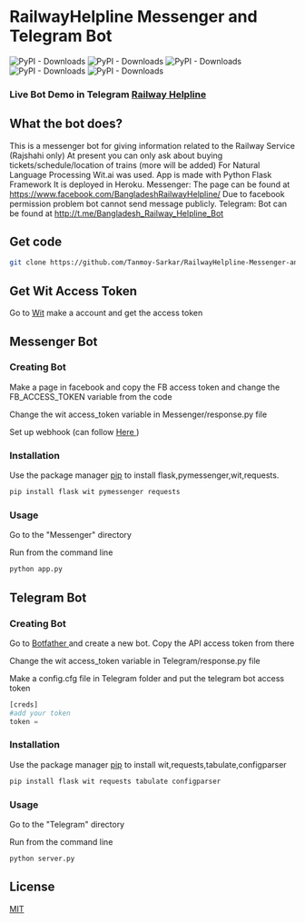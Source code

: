 # RailwayHelpline Messenger and Telegram Bot
![PyPI - Downloads](https://img.shields.io/pypi/dd/wit?label=Wit)
![PyPI - Downloads](https://img.shields.io/pypi/dd/tabulate?label=Tabulate)
![PyPI - Downloads](https://img.shields.io/pypi/dd/configparser?label=Configparser)
![PyPI - Downloads](https://img.shields.io/pypi/dd/flask?label=Flask)
![PyPI - Downloads](https://img.shields.io/pypi/dd/pymessenger?label=Pymessenger)

### Live Bot Demo in Telegram <a href="http://t.me/Bangladesh_Railway_Helpline_Bot"> Railway Helpline </a>

## What the bot does?
This is a messenger bot for giving information related to the Railway Service (Rajshahi only) At present you can only ask about buying tickets/schedule/location of trains (more will be added) For Natural Language Processing Wit.ai was used. App is made with Python Flask Framework It is deployed in Heroku. Messenger: The page can be found at https://www.facebook.com/BangladeshRailwayHelpline/ Due to facebook permission problem bot cannot send message publicly. Telegram: Bot can be found at http://t.me/Bangladesh_Railway_Helpline_Bot

## Get code
```bash
git clone https://github.com/Tanmoy-Sarkar/RailwayHelpline-Messenger-and-Telegram-Bot.git
```
## Get Wit Access Token
Go to <a href="https://wit.ai/">Wit</a> make a account and get the access token

## Messenger Bot

### Creating Bot
Make a page in facebook and copy the FB access token and change the FB_ACCESS_TOKEN variable from the code

Change the wit access_token variable in Messenger/response.py file

Set up webhook (can follow <a href="https://www.youtube.com/watch?v=sskRz_lsY8g&list=PLyb_C2HpOQSC4M3lzzrql7DSppTeAxh-x&index=3"> Here </a>)


### Installation

Use the package manager [pip](https://pip.pypa.io/en/stable/) to install flask,pymessenger,wit,requests.

```bash
pip install flask wit pymessenger requests
```

### Usage

Go to the "Messenger" directory

Run from the command line
```bash
python app.py
```

## Telegram Bot

### Creating Bot
Go to <a href="https://t.me/botfather">Botfather </a> and create a new bot. Copy the API access token from there

Change the wit access_token variable in Telegram/response.py file

Make a config.cfg file in Telegram folder and put the telegram bot access token

```python
[creds]
#add your token
token =
```

### Installation

Use the package manager [pip](https://pip.pypa.io/en/stable/) to install wit,requests,tabulate,configparser

```bash
pip install flask wit requests tabulate configparser
```

### Usage

Go to the "Telegram" directory

Run from the command line
```bash
python server.py
```
## License
[MIT](https://choosealicense.com/licenses/mit/)

